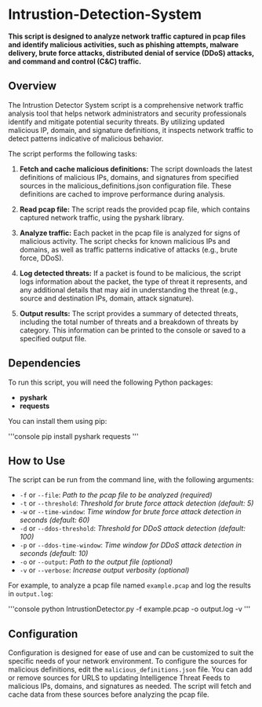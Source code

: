 # Intrustion-Detection-System

**This script is designed to analyze network traffic captured in pcap files and identify malicious activities, such as phishing attempts, malware delivery, brute force attacks, distributed denial of service (DDoS) attacks, and command and control (C&C) traffic.**

## Overview

The Intrustion Detector System script is a comprehensive network traffic analysis tool that helps network administrators and security professionals identify and mitigate potential security threats. By utilizing updated malicious IP, domain, and signature definitions, it inspects network traffic to detect patterns indicative of malicious behavior.

The script performs the following tasks:

1. **Fetch and cache malicious definitions:** The script downloads the latest definitions of malicious IPs, domains, and signatures from specified sources in the malicious_definitions.json configuration file. These definitions are cached to improve performance during analysis.

2. **Read pcap file:** The script reads the provided pcap file, which contains captured network traffic, using the pyshark library.

3. **Analyze traffic:** Each packet in the pcap file is analyzed for signs of malicious activity. The script checks for known malicious IPs and domains, as well as traffic patterns indicative of attacks (e.g., brute force, DDoS).

4. **Log detected threats:** If a packet is found to be malicious, the script logs information about the packet, the type of threat it represents, and any additional details that may aid in understanding the threat (e.g., source and destination IPs, domain, attack signature).

5. **Output results:** The script provides a summary of detected threats, including the total number of threats and a breakdown of threats by category. This information can be printed to the console or saved to a specified output file.

## Dependencies
To run this script, you will need the following Python packages:

- **pyshark**
- **requests**

You can install them using pip:

'''console
pip install pyshark requests
'''

## How to Use

The script can be run from the command line, with the following arguments:

- `-f` or `--file`: *Path to the pcap file to be analyzed (required)*
- `-t` or `--threshold`: *Threshold for brute force attack detection (default: 5)*
- `-w` or `--time-window`: *Time window for brute force attack detection in seconds (default: 60)*
- `-d` or `--ddos-threshold`: *Threshold for DDoS attack detection (default: 100)*
- `-p` or `--ddos-time-window`: *Time window for DDoS attack detection in seconds (default: 10)*
- `-o` or `--output`: *Path to the output file (optional)*
- `-v` or `--verbose`: *Increase output verbosity (optional)*

For example, to analyze a pcap file named `example.pcap` and log the results in `output.log`:

'''console
python IntrustionDetector.py -f example.pcap -o output.log -v
'''


## Configuration

Configuration is designed for ease of use and can be customized to suit the specific needs of your network environment. To configure the sources for malicious definitions, edit the `malicious_definitions.json` file. You can add or remove sources for URLS to updating Intelligence Threat Feeds to malicious IPs, domains, and signatures as needed. The script will fetch and cache data from these sources before analyzing the pcap file.
